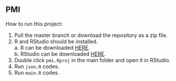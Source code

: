 ## PMI

How to run this project:
1. Pull the master branch or download the repository as a zip file.  
2. R and RStudio should be installed.  
	a. R can be downloaded [HERE](https://cran.r-project.org/).  
	b. RStudio can be downloaded [HERE](https://www.rstudio.com/products/rstudio/download/#download).  
3. Double click `pmi.Rproj` in the main folder and open it in RStudio.  
4. Run `json.R` codes.  
5. Run `main.R` codes.  
